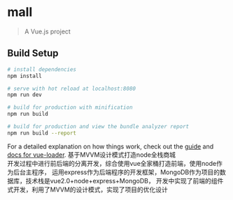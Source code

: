 # mall

> A Vue.js project

## Build Setup

``` bash
# install dependencies
npm install

# serve with hot reload at localhost:8080
npm run dev

# build for production with minification
npm run build

# build for production and view the bundle analyzer report
npm run build --report
```

For a detailed explanation on how things work, check out the [guide](http://vuejs-templates.github.io/webpack/) and [docs for vue-loader](http://vuejs.github.io/vue-loader).
基于MVVM设计模式打造node全栈商城</br>
开发过程中进行前后端的分离开发，综合使用vue全家桶打造前端，使用node作为后台主程序，
运用express作为后端程序的开发框架，MongoDB作为项目的数据库，技术栈是vue2.0+node+express+MongoDB，
开发中实现了前端的组件式开发，利用了MVVM的设计模式，实现了项目的优化设计
